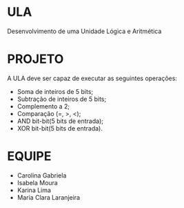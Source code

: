 # ULA
Desenvolvimento de uma Unidade Lógica e Aritmética

# PROJETO 
A ULA deve ser capaz de executar as seguintes operações:

- Soma de inteiros de 5 bits;
- Subtração de inteiros de 5 bits;
- Complemento a 2;
- Comparação (=, >, <);
- AND bit-bit(5 bits de entrada);
- XOR bit-bit(5 bits de entrada).

# EQUIPE

- Carolina Gabriela
- Isabela Moura
- Karina Lima
- Maria Clara Laranjeira

